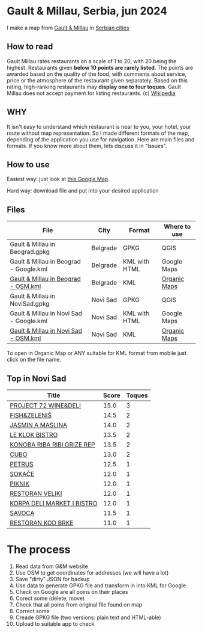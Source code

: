 # Gault & Millau, Serbia, jun 2024

I make a map from [Gault &amp; Millau](https://www.gaultmillau.org/?lang=en) in [Serbian cities](https://rs.gaultmillau.com/en/search?keyword=Beograd&lat=45.259199284194004&lng=19.852908236420348&location=all#search)

## How to read

Gault Millau rates restaurants on a scale of 1 to 20, with 20 being the highest. Restaurants given **below 10 points are rarely listed**. The points are awarded based on the quality of the food, with comments about service, price or the atmosphere of the restaurant given separately. Based on this rating, high-ranking restaurants may **display one to four toques**. Gault Millau does not accept payment for listing restaurants. (c) [Wikipedia](https://en.wikipedia.org/wiki/Gault_Millau#:~:text=6%20External%20links-,Points%20system,of%20the%20restaurant%20given%20separately.)

## WHY

It isn't easy to understand which restaurant is near to you, your hotel, your route without map representation. So I made different formats of the map, depending of the application you use for navigation. Here are main files and formats. If you know more about them, lets discuss it in "Issues".

## How to use 

Easiest way: just look at [this Google Map](https://www.google.com/maps/d/edit?mid=1Mwi2caXIcMzMn9bvnTP8SXFbp25bK7c&usp=sharing)

Hard way: download file and put into your desired application

## Files
| File | City | Format | Where to use |
| ---- | ---- | ------ | ------------ |
| Gault & Millau in Beograd.gpkg | Belgrade | GPKG | QGIS |
| Gault & Millau in Beograd - Google.kml | Belgrade | KML with HTML | Google Maps |
| [Gault & Millau in Beograd - OSM.kml](https://github.com/katurov/gaultmillau/blob/main/Gault%20%26%20Millau%20in%20Beograd%20-%20OSM.kml) | Belgrade | KML | [Organic Maps](https://github.com/organicmaps/organicmaps) |
| Gault & Millau in NoviSad.gpkg| Novi Sad | GPKG | QGIS |
| Gault & Millau in Novi Sad - Google.kml | Novi Sad | KML with HTML | Google Maps |
| [Gault & Millau in Novi Sad - OSM.kml](https://github.com/katurov/gaultmillau/blob/main/Gault%20%26%20Millau%20in%20Novi%20Sad%20-%20OSM.kml) | Novi Sad | KML | [Organic Maps](https://github.com/organicmaps/organicmaps) |

To open in Organic Map or ANY suitable for KML format from mobile just click on the file name.

## Top in Novi Sad
| Title | Score | Toques |
| ----- | ----- | ------ |
| [PROJECT 72 WINE&DELI](https://project72.rs/) | 15.0 | 3 |
| [FISH&ZELENIŠ](https://www.fishizelenis.com/) | 14.5 | 2 |
| [JASMIN A MASLINA](https://www.instagram.com/jasmin_a_maslina/) | 14.0 | 2 |
| [LE KLOK BISTRO](https://www.instagram.com/le_klok_bistro/) | 13.5 | 2 |
| [KONOBA RIBA RIBI GRIZE REP](https://www.rrgr.rs/) | 13.5 | 2 |
| [CUBO](http://www.cubonovisad.rs) | 13.0 | 2 |
| [PETRUS](https://petruscaffe.com/) | 12.5 | 1 |
| [SOKAČE](https://www.sokace.rs/) | 12.0 | 1 |
| [PIKNIK](https://piknik.rs/) | 12.0 | 1 |
| [RESTORAN VELIKI](https://cafeveliki.com) | 12.0 | 1 |
| [KORPA DELI MARKET I BISTRO](https://korpa-deli.rs) | 12.0 | 1 |
| [SAVOCA](https://savocapicerija.rs) | 11.5 | 1 |
| [RESTORAN KOD BRKE](https://kodbrke.rs/) | 11.0 | 1 |

# The process

1. Read data from G&M website
2. Use OSM to get coordinates for addresses (we will have a lot)
3. Save "dirty" JSON for backup
4. Use data to generate GPKG file and transform in into KML for Google
5. Check on Google are all poins on their places
6. Corect some (delete, move)
7. Check that all poins from original file found on map
8. Correct some
9. Creade GPKG file (two versions: plain text and HTML-able)
10. Upload to suitable app to check
